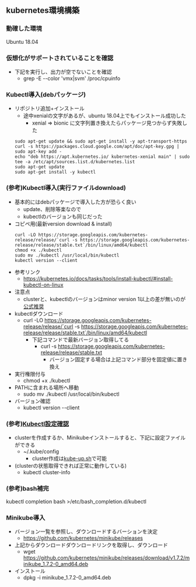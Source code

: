 ## kubernetes環境構築

### 動確した環境

Ubuntu 18.04

### 仮想化がサポートされていることを確認

* 下記を実行し、出力が空でないことを確認
  * grep -E --color 'vmx|svm' /proc/cpuinfo

### Kubectl導入(debパッケージ)

* リポジトリ追加+インストール
  * 途中xenialの文字があるが、ubuntu 18.04上でもインストール成功した
    * xenial => bionic に文字列置き換えたらパッケージ見つからず失敗した
  ```
  sudo apt-get update && sudo apt-get install -y apt-transport-https
  curl -s https://packages.cloud.google.com/apt/doc/apt-key.gpg | sudo apt-key add -
  echo "deb https://apt.kubernetes.io/ kubernetes-xenial main" | sudo tee -a /etc/apt/sources.list.d/kubernetes.list
  sudo apt-get update
  sudo apt-get install -y kubectl
  ```

### (参考)Kubectl導入(実行ファイルdownload)

* 基本的にはdebパッケージで導入した方が恐らく良い
  * update、削除等楽なので
  * kubectlのバージョンも同じだった
* コピペ用(最新version download & install)
  ```
  curl -LO https://storage.googleapis.com/kubernetes-release/release/`curl -s https://storage.googleapis.com/kubernetes-release/release/stable.txt`/bin/linux/amd64/kubectl
  chmod +x ./kubectl
  sudo mv ./kubectl /usr/local/bin/kubectl
  kubectl version --client
  ```
* 参考リンク
  * https://kubernetes.io/docs/tasks/tools/install-kubectl/#install-kubectl-on-linux
* 注意点
  * clusterと、kubectlのバージョンはminor version 1以上の差が無いのが[公式推奨](https://kubernetes.io/docs/tasks/tools/install-kubectl/#before-you-begin)
* kubectlダウンロード
  * curl -LO https://storage.googleapis.com/kubernetes-release/release/`curl -s https://storage.googleapis.com/kubernetes-release/release/stable.txt`/bin/linux/amd64/kubectl
    * 下記コマンドで最新バージョン取得してる
      * curl -s https://storage.googleapis.com/kubernetes-release/release/stable.txt
        * バージョン固定する場合は上記コマンド部分を固定値に置き換え
* 実行権限付与
  * chmod +x ./kubectl
* PATHに含まれる場所へ移動
  * sudo mv ./kubectl /usr/local/bin/kubectl
* バージョン確認
  * kubectl version --client

### (参考)[Kubectl設定確認](https://kubernetes.io/docs/tasks/tools/install-kubectl/#verifying-kubectl-configuration)

* clusterを作成するか、Minikubeインストールすると、下記に設定ファイルができる
  * ~/.kube/config
     * cluster作成は[kube-up.sh](https://github.com/kubernetes/kubernetes/blob/master/cluster/kube-up.sh)で可能
* (clusterの状態取得できれば正常に動作している)
  * kubectl cluster-info

### (参考)bash補完

kubectl completion bash >/etc/bash_completion.d/kubectl

### Minikube導入

* バージョン一覧を参照し、ダウンロードするバーションを決定
  * https://github.com/kubernetes/minikube/releases
* 上記からダウンロードダウンロードリンクを取得し、ダウンロード
  * wget https://github.com/kubernetes/minikube/releases/download/v1.7.2/minikube_1.7.2-0_amd64.deb
* インストール
  * dpkg -i minikube_1.7.2-0_amd64.deb